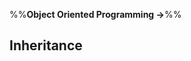 <link rel="stylesheet" href="{{baseUrl}}/css/textbook.css">

<div class="website-content">

%%**Object Oriented Programming →**%%

## Inheritance

<div id="main">

<include src="what/embed.md" />
<include src="overriding/embed.md" />
<include src="overloading/embed.md" />
<include src="interfaces/embed.md" />
<include src="abstractClasses/embed.md" />
<include src="dynamicAndStaticBinding/embed.md" />
<include src="substitutability/embed.md" />

</div>

</div>
